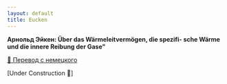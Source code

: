 ```yaml
---
layout: default
title: Eucken
---
```


**Арнольд Эйкен: Über das Wärmeleitvermögen, die spezifi-
sche Wärme und die innere Reibung der Gase"**  

[📄 Перевод с немецкого](/papers/eucken.pdf)

<p class="blink">[Under Construction 🚧]</p>
